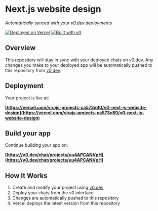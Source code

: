 # Next.js website design

*Automatically synced with your [v0.dev](https://v0.dev) deployments*

[![Deployed on Vercel](https://img.shields.io/badge/Deployed%20on-Vercel-black?style=for-the-badge&logo=vercel)](https://vercel.com/virajs-projects-ca573e80/v0-next-js-website-design)
[![Built with v0](https://img.shields.io/badge/Built%20with-v0.dev-black?style=for-the-badge)](https://v0.dev/chat/projects/uu4APCANVpH)

## Overview

This repository will stay in sync with your deployed chats on [v0.dev](https://v0.dev).
Any changes you make to your deployed app will be automatically pushed to this repository from [v0.dev](https://v0.dev).

## Deployment

Your project is live at:

**[https://vercel.com/virajs-projects-ca573e80/v0-next-js-website-design](https://vercel.com/virajs-projects-ca573e80/v0-next-js-website-design)**

## Build your app

Continue building your app on:

**[https://v0.dev/chat/projects/uu4APCANVpH](https://v0.dev/chat/projects/uu4APCANVpH)**

## How It Works

1. Create and modify your project using [v0.dev](https://v0.dev)
2. Deploy your chats from the v0 interface
3. Changes are automatically pushed to this repository
4. Vercel deploys the latest version from this repository
